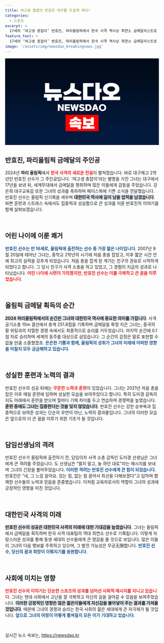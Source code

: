 ```yaml
---
title: 여고생 총잡이 반효진 대구를 뜨겁게 하다!
categories:
  - 스포츠
excerpt: >
  17세의 ‘여고생 총잡이’ 반효진, 파리올림픽에서 한국 사격 역사상 최연소 금메달리스트로 우뚝! 강은희 교육감의 축하와 함께 대한민국 하계올림픽 100번째 금메달의 주인공이 되다!
feature_text: >
  17세의 ‘여고생 총잡이’ 반효진, 파리올림픽에서 한국 사격 역사상 최연소 금메달리스트로 우뚝! 강은희 교육감의 축하와 함께 대한민국 하계올림픽 100번째 금메달의 주인공이 되다!
image: '/assets/img/newsdao_breakingnews.jpg'
---
```


<p><img src="/assets/img/newsdao_breakingnews.jpg" alt="ontimetimes 속보" /></p>

<h2 data-ke-size="size26">반효진, 파리올림픽 금메달의 주인공</h2>

<p data-ke-size="size16">2024년 <b>파리 올림픽</b>에서 <b><span style="color: #ee2323;">한국 사격의 새로운 전설</span></b>이 펼쳐졌습니다. 바로 대구체고 2학년인 반효진 선수가 그 주인공입니다. '여고생 총잡이'라는 별명을 가진 그녀는 대구에서 17년을 보낸 뒤, 세계무대에서 금메달을 쟁취하며 많은 이들에게 감동을 주었습니다. 강은희 대구교육감 또한 그녀의 성과를 축하하며 페이스북에 기쁜 소식을 전달했습니다. 반효진 선수는 올림픽 신기록을 세우며 <b><span style="background-color: #21538527;">대한민국 역사에 길이 남을 업적을 남겼습니다</span></b>. 바쁜 훈련과 스트레스 속에서도 집중력과 성실함으로 큰 성과를 이룬 반효진의 이야기를 함께 살펴보겠습니다.</p>

<p data-ke-size="size16">&nbsp;</p>

<h2 data-ke-size="size26">어린 나이에 이룬 쾌거</h2>

<p data-ke-size="size16"><b><span style="color: #1a5490;">반효진 선수는 만 16세로, 올림픽에 출전하는 선수 중 가장 젊은 나이입니다</span></b>. 2007년 9월 20일에 태어난 그녀는, 중학교 2학년의 시기에 처음 총을 잡았고, 이후 짧은 시간 안에 최고의 실력을 갖추게 되었습니다. 처음 총을 잡게 된 계기는 친구의 권유로 시작하게 되었다고 합니다. 그 당시 친구가 사격 소총을 하고 있었고, 그 경험이 지금의 성과로 나타났습니다. <b><span style="color: #ee2323;">어린 나이에 시련이 가득했지만, 반효진 선수는 이를 극복하고 큰 꿈을 이루었습니다</span></b>.</p>

<p data-ke-size="size16">&nbsp;</p>

<h2 data-ke-size="size26">올림픽 금메달 획득의 순간</h2>

<p data-ke-size="size16"><b><span style="background-color: #21538527;">2024 파리올림픽에서의 순간은 그녀와 대한민국 역사에 중요한 의미를 가집니다</span></b>. 사격 공기소총 10m 결선에서 총계 251.8점을 기록하며 금메달을 확정 지은 그녀는, 중국의 황 위팅과의 치열한 경쟁 속에서도 최종적으로 승리를 거두었습니다. 마지막 순간에 0.1점 차로 승리하며 세계의 동주를 대상으로 삼았습니다. 그 순간의 감정은 말로 표현할 수 없을 만큼 소중했겠죠. <b><span style="color: #1a5490;">은은한 기쁨과 함께, 올림픽의 성취가 그녀의 미래에 어떠한 영향을 미칠지 모두 궁금해하고 있습니다</span></b>.</p>

<p data-ke-size="size16">&nbsp;</p>

<h2 data-ke-size="size26">성실한 훈련과 노력의 결과</h2>

<p data-ke-size="size16">반효진 선수의 성공 뒤에는 <b><span style="color: #ee2323;">꾸준한 노력과 훈련</span></b>이 있었습니다. 그녀는 2021년 처음 총을 잡은 이후 매일 훈련에 임하며 성실한 모습을 보여주었다고 합니다. 특히 도미경 감독의 지도 아래에서 훈련을 받으며 월마다 기체 차이를 두고 연습하며 경쟁력을 높였습니다. <b><span style="background-color: #21538527;">훈련 중에도 그녀는 집중한다는 것을 잊지 않았습니다</span></b>. 반효진 선수는 강한 승부욕과 집중력으로 보여준 성과는 단순히 우연이 아닌, 노력의 결과물입니다. 그녀의 이러한 모습은 앞으로의 더 큰 꿈을 이루기 위한 기초가 될 것입니다.</p>

<p data-ke-size="size16">&nbsp;</p>

<h2 data-ke-size="size26">담임선생님의 격려</h2>

<p data-ke-size="size16">반효진 선수가 올림픽에 출전하기 전, 담임이자 사격 소총 감독인 도미경 선생님은 그녀에게 큰 격려를 주었습니다. 도 선생님은 "떨지 말고, 늘 하던 대로"라는 메시지를 보내며 그녀의 긴장을 풀어주었습니다. <b><span style="color: #1a5490;">이러한 격려는 반효진 선수에게 큰 힘이 되었습니다</span></b>. 반효진은 "네, 그 느낌 알아요. 있는 힘, 없는 힘 끌어서 최선을 다해보겠다"고 답하며 함께한 선수들의 노력과 믿음을 존중했습니다. 이처럼 교육자로서의 역할이 그녀의 성과에 긍정적인 영향을 미친 것입니다.</p>

<p data-ke-size="size16">&nbsp;</p>

<h2 data-ke-size="size26">대한민국 사격의 미래</h2>

<p data-ke-size="size16"><b><span style="background-color: #21538527;">반효진 선수의 성공은 대한민국 사격의 미래에 대한 기대감을 높였습니다</span></b>. 그녀는 올림픽에서 금메달을 획득하며 한국 사격 대표팀의 역대 최연소 선수로 기록됩니다. 이렇게 자랑스러운 성과를 통해 동생 세대의 선수들에게 큰 영감을 줄 것으로 보입니다. 많은 이들이 그녀의 다음 행보를 주목하고 있으며, 그 발전 가능성은 무궁无限합니다. <b><span style="color: #1a5490;">반효진 선수, 당신의 꿈과 희망이 이뤄지기를 응원합니다</span></b>.</p>

<p data-ke-size="size16">&nbsp;</p>

<h2 data-ke-size="size26">사회에 미치는 영향</h2>

<p data-ke-size="size16"><b><span style="color: #ee2323;">반효진 선수의 이야기는 단순한 스포츠의 성과를 넘어선 사회적 메시지를 지니고 있습니다</span></b>. 그녀는 현대 사회에서 고난을 잘 극복하고 자신의 길을 걸어갈 수 있음을 보여주었습니다. <b><span style="background-color: #21538527;">이러한 긍정적인 영향은 많은 젊은이들에게 자신감을 불어넣어 주는 결과를 가져올 것입니다</span></b>. 때문에 그녀의 경쟁과 승리는 한국 사회의 젊은 세대에게 큰 자극제가 될 것입니다. <b><span style="color: #1a5490;">앞으로 그녀의 여정이 어떻게 펼쳐질지 모든 이가 기대하고 있습니다</span></b>.</p>

<p data-ke-size="size16">&nbsp;</p>
실시간 뉴스 속보는, <a href="https://newsdao.kr" rel="dofollow">https://newsdao.kr</a>


